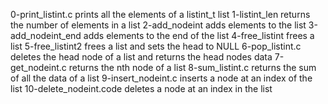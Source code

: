 0-print_listint.c prints all the elements of a listint_t list
1-listint_len returns the number of elements in a list
2-add_nodeint adds elements to the list
3-add_nodeint_end adds elements to the end of the list
4-free_listint frees a list
5-free_listint2 frees a list and sets the head to NULL
6-pop_listint.c deletes the head node of a list and returns the head nodes data
7-get_nodeint.c returns the nth node of a list
8-sum_listint.c returns the sum of all the data of a list
9-insert_nodeint.c inserts a node at an index of the list
10-delete_nodeint.code deletes a node at an index in the list
